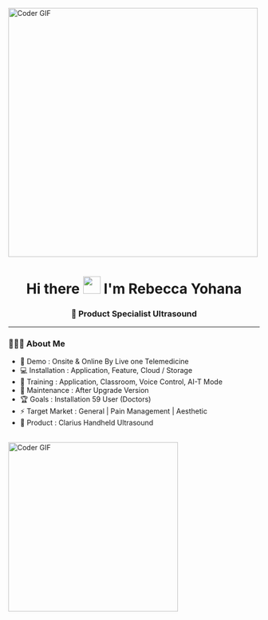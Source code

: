 <!-- Banner Image -->
<br>
    <img src="https://health-app-psi.vercel.app/images/aboutus.gif" alt="Coder GIF" width="500">

<h1 align="center">Hi there <img src="https://github.com/TheDudeThatCode/TheDudeThatCode/blob/master/Assets/Hi.gif" width="35" /> I'm Rebecca Yohana</h1>
<h3 align="center">🚀 Product Specialist Ultrasound</h3>

---

### 👨🏻‍💻 About Me

- 🏦 Demo : Onsite & Online By Live one Telemedicine
- 💻 Installation : Application, Feature, Cloud / Storage
- 👯 Training : Application, Classroom, Voice Control, AI-T Mode
- 🧰 Maintenance : After Upgrade Version
- 🏆 Goals : Installation 59 User (Doctors)
- ⚡ Target Market : General | Pain Management | Aesthetic
- 🔭 Product : Clarius Handheld Ultrasound

<!-- Banner Image -->
<br>
    <img src="https://lh4.googleusercontent.com/proxy/JB4PsVJf8qUKoMB-c06LwRhbbe00cjmSAy3QI9yimn-qRScntAT-9nJU5rPzDWZjWc6LlKWWTzRbQC-3qfCOuk-8ie6x3p60kF5h9atbeF4iwgnB2s4" alt="Coder GIF" width="340">
